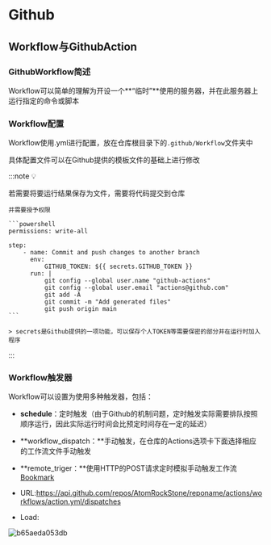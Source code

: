 # Github

## Workflow与GithubAction

### GithubWorkflow简述

Workflow可以简单的理解为开设一个**“临时”**使用的服务器，并在此服务器上运行指定的命令或脚本

### Workflow配置

Workflow使用.yml进行配置，放在仓库根目录下的`.github/Workflow`文件夹中

具体配置文件可以在Github提供的模板文件的基础上进行修改

:::note 💡

若需要将要运行结果保存为文件，需要将代码提交到仓库

    并需要授予权限

    ```powershell
    permissions: write-all
    
    step:
    	- name: Commit and push changes to another branch
          env:
              GITHUB_TOKEN: ${{ secrets.GITHUB_TOKEN }}
          run: |
              git config --global user.name "github-actions"
              git config --global user.email "actions@github.com"
              git add -A
              git commit -m "Add generated files"
              git push origin main
    ```

    > secrets是Github提供的一项功能，可以保存个人TOKEN等需要保密的部分并在运行时加入程序

::: 

### Workflow触发器

Workflow可以设置为使用多种触发器，包括：

- **schedule**：定时触发（由于Github的机制问题，定时触发实际需要排队按照顺序运行，因此实际运行时间会比预定时间存在一定的延迟）

- **workflow_dispatch：**手动触发，在仓库的Actions选项卡下面选择相应的工作流文件手动触发

- **remote_triger：**使用HTTP的POST请求定时模拟手动触发工作流
    [Bookmark](https://console.cron-job.org/dashboard)


- URL:https://api.github.com/repos/AtomRockStone/reponame/actions/workflows/action.yml/dispatches

- Load:

![b65aeda053db](/img/b65aeda053db)



